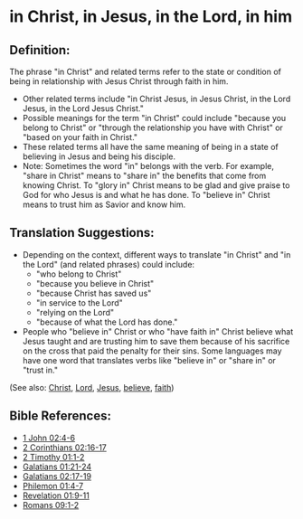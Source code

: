 # in Christ, in Jesus, in the Lord, in him #

## Definition: ##

The phrase "in Christ" and related terms refer to the state or condition of being in relationship with Jesus Christ through faith in him.

* Other related terms include "in Christ Jesus, in Jesus Christ, in the Lord Jesus, in the Lord Jesus Christ."
* Possible meanings for the term "in Christ" could include "because you belong to Christ" or "through the relationship you have with Christ" or "based on your faith in Christ."
* These related terms all have the same meaning of being in a state of believing in Jesus and being his disciple.
* Note: Sometimes the word "in" belongs with the verb. For example, "share in Christ" means to "share in" the benefits that come from knowing Christ. To "glory in" Christ means to be glad and give praise to God for who Jesus is and what he has done. To "believe in" Christ means to trust him as Savior and know him.

## Translation Suggestions:

* Depending on the context, different ways to translate "in Christ" and "in the Lord" (and related phrases) could include:
   * "who belong to Christ"
   * "because you believe in Christ"
   * "because Christ has saved us"
   * "in service to the Lord"
   * "relying on the Lord"
   * "because of what the Lord has done."
* People who "believe in" Christ or who "have faith in" Christ believe what Jesus taught and are trusting him to save them because of his sacrifice on the cross that paid the penalty for their sins. Some languages may have one word that translates verbs like "believe in" or "share in" or "trust in."

(See also: [Christ](../kt/christ.md), [Lord](../kt/lordgod.md), [Jesus](../kt/jesus.md), [believe](../kt/believe.md), [faith](../kt/faith.md))

## Bible References: ##

* [1 John 02:4-6](en/tn/1jn/help/02/04)
* [2 Corinthians 02:16-17](en/tn/2co/help/02/16)
* [2 Timothy 01:1-2](en/tn/2ti/help/01/01)
* [Galatians 01:21-24](en/tn/gal/help/01/21)
* [Galatians 02:17-19](en/tn/gal/help/02/17)
* [Philemon 01:4-7](en/tn/phm/help/01/04)
* [Revelation 01:9-11](en/tn/rev/help/01/09)
* [Romans 09:1-2](en/tn/rom/help/09/01)